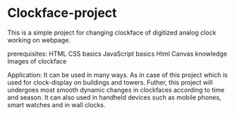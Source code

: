 # Clockface-project
This is a simple project for changing clockface of digitized analog clock working on webpage.

prerequisites:
  HTML CSS basics
  JavaScript basics 
  Html Canvas knowledge
  Images of clockface 

Application:
  It can be used in many ways. As in case of this project which is used for clock-display on buildings and towers.
  Futher, this project will undergoes most smooth dynamic changes in clockfaces according to time and season.
  It can also used in handheld devices such as mobile phones, smart watches and in wall clocks.
  
  
  
  

